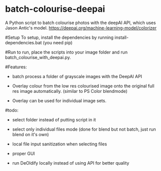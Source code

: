 # batch-colourise-deepai
 A Python script to batch colourise photos with the deepAI API, which uses Jason Antic's model.
 https://deepai.org/machine-learning-model/colorizer
 
 #Setup
 To setup, install the dependencies by running install-dependencies.bat (you need pip)
 
 #Run
 to run, place the scripts into your image folder and run batch_colourise_with_deepai.py.
 
 #Features:
 - batch process a folder of grayscale images with the DeepAI API
 
 - Overlay colour from the low res colourised image onto the original full res image automatically. (similar to PS Color blendmode)
 
 - Overlay can be used for individual image sets.
 
 #todo:
 - select folder instead of putting script in it
 
 - select only individual files mode (done for blend but not batch, just run blend on it's own)
 
 - local file input sanitization when selecting files
 
 - proper GUI
 
 - run DeOldify locally instead of using API for better quality
